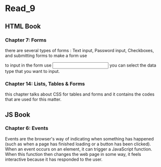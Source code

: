 # Read_9

## HTML Book 
### Chapter 7: Forms
there are several types of forms :
Text input, Password input, Checkboxes, and submitting forms to make a form use <form >  to input in the form use <input  >  you can select the data type that you want to input.
### Chapter 14: Lists, Tables & Forms
 this chapter talks about CSS for tables and forms and it contains the codes that are used for this matter.
## JS Book 
### Chapter 6: Events
Events are the browser's way of indicating when something has happened (such as when a page has finished loading or a button has been clicked). When an event occurs on an element, it can trigger a JavaScript function. When this function then changes the web page in some way, it feels interactive because it has responded to the user.